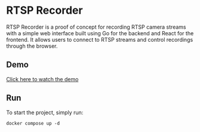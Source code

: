 # RTSP Recorder

RTSP Recorder is a proof of concept for recording RTSP camera streams with a simple web interface built using Go for the backend and React for the frontend. It allows users to connect to RTSP streams and control recordings through the browser.

## Demo

[Click here to watch the demo](./demo.mp4)

## Run

To start the project, simply run:

```
docker compose up -d
```
